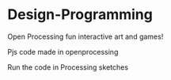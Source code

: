 # Design-Programming
Open Processing fun interactive art and games!

Pjs code made in openprocessing

Run the code in Processing sketches
